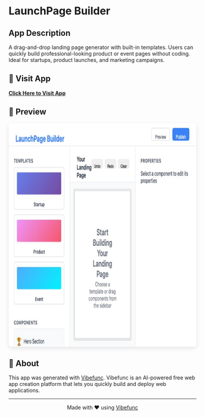 # LaunchPage Builder

## App Description

A drag-and-drop landing page generator with built-in templates. Users can quickly build professional-looking product or event pages without coding. Ideal for startups, product launches, and marketing campaigns.

## 🚀 Visit App

**[Click Here to Visit App](https://ffbdxv.vibefunc.com)**

## 📸 Preview

<div align="center">
  <img src="https://raw.githubusercontent.com/lilidan/launchpage-builder/main/app-preview.png" alt="App Preview" height="600" style="border-radius: 8px; box-shadow: 0 4px 12px rgba(0,0,0,0.1);" />
</div>

## 📄 About

This app was generated with [Vibefunc](https://vibefunc.com). Vibefunc is an AI-powered free web app creation platform that lets you quickly build and deploy web applications.

---

<div align="center">
  <p>Made with ❤️ using <a href="https://vibefunc.com">Vibefunc</a></p>
</div>
